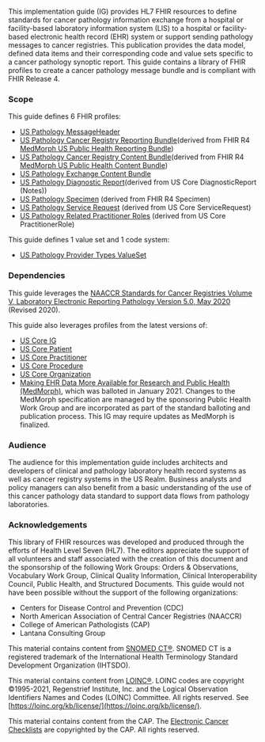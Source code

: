 This implementation guide (IG) provides HL7 FHIR resources to define standards for cancer pathology information exchange from a hospital or facility-based laboratory information system (LIS) to a hospital or facility-based electronic health record (EHR) system or support sending pathology messages to cancer registries. This publication provides the data model, defined data items and their corresponding code and value sets specific to a cancer pathology synoptic report. This guide contains a library of FHIR profiles to create a cancer pathology message bundle and is compliant with FHIR Release 4.

### Scope
This guide defines 6 FHIR profiles:
* [US Pathology MessageHeader](http://build.fhir.org/ig/HL7/ig/HL7/cancer-reporting/StructureDefinition-us-pathology-message-header.html)
* [US Pathology Cancer Registry Reporting Bundle](http://build.fhir.org/ig/HL7/cancer-reporting/StructureDefinition/us-pathology-reporting-bundle)(derived from FHIR R4 [MedMorph US Public Health Reporting Bundle](http://build.fhir.org/ig/HL7/medmorph/StructureDefinition/us-ph-reporting-bundle))
* [US Pathology Cancer Registry Content Bundle](http://build.fhir.org/ig/HL7/cancer-reporting/StructureDefinition/us-pathology-content-bundle)(derived from FHIR R4 [MedMorph US Public Health Content Bundle](http://build.fhir.org/ig/HL7/medmorph/StructureDefinition/us-ph-content-bundle))
* [US Pathology Exchange Content Bundle](http://build.fhir.org/ig/HL7/cancer-reporting/StructureDefinition/us-pathology-exchange-bundle)
* [US Pathology Diagnostic Report](http://build.fhir.org/ig/HL7/cancer-reporting/StructureDefinition-us-pathology-diagnostic-report.html)(derived from US Core DiagnosticReport (Notes))
* [US Pathology Specimen](http://build.fhir.org/ig/HL7/cancer-reporting/StructureDefinition-us-pathology-specimen.html) (derived from FHIR R4 Specimen)
* [US Pathology Service Request](http://build.fhir.org/ig/HL7/cancer-reporting/StructureDefinition-us-pathology-service-request.html) (derived from US Core ServiceRequest)
* [US Pathology Related Practitioner Roles](http://build.fhir.org/ig/HL7/cancer-reporting/StructureDefinition-us-pathology-related-practitioner-role.html) (derived from US Core PractitionerRole)

This guide defines 1 value set and 1 code system:
* [US Pathology Provider Types ValueSet](http://build.fhir.org/ig/HL7/cancer-reporting/ValueSet-us-pathology-provider-types.html)

### Dependencies
This guide leverages the [NAACCR Standards for Cancer Registries Volume V, Laboratory Electronic Reporting Pathology Version 5.0, May 2020](https://www.naaccr.org/wp-content/uploads/2020/07/NAACCR-Vol-V_Revised_20200720.pdf) (Revised 2020).

This guide also leverages profiles from the latest versions of:
* [US Core IG](http://build.fhir.org/ig/HL7/core/index.html)
* [US Core Patient](http://build.fhir.org/ig/HL7/core/StructureDefinition-us-core-patient.html) 
* [US Core Practitioner](http://build.fhir.org/ig/HL7/core/StructureDefinition-us-core-practitioner.html)
* [US Core Procedure](http://build.fhir.org/ig/HL7/core/StructureDefinition-us-core-procedure.html)
* [US Core Organization](http://build.fhir.org/ig/HL7/core/StructureDefinition-us-core-organization.html)
* [Making EHR Data More Available for Research and Public Health (MedMorph)](http://build.fhir.org/ig/HL7/medmorph/2021Jan/index.html), which was balloted in January 2021. Changes to the MedMorph specification are managed by the sponsoring Public Health Work Group and are incorporated as part of the standard balloting and publication process. This IG may require updates as MedMorph is finalized. 

### Audience
The audience for this implementation guide includes architects and developers of clinical and pathology laboratory health record systems as well as cancer registry systems in the US Realm. Business analysts and policy managers can also benefit from a basic understanding of the use of this cancer pathology data standard to support data flows from pathology laboratories.

### Acknowledgements
This library of FHIR resources was developed and produced through the efforts of Health Level Seven (HL7). The editors appreciate the support of all volunteers and staff associated with the creation of this document and the sponsorship of the following Work Groups: Orders & Observations, Vocabulary Work Group, Clinical Quality Information, Clinical Interoperability Council, Public Health, and Structured Documents. This guide would not have been possible without the support of the following organizations:
* Centers for Disease Control and Prevention (CDC)
* North American Association of Central Cancer Registries (NAACCR)
* College of American Pathologists (CAP)
* Lantana Consulting Group

This material contains content from [SNOMED CT®](http://snomed.info/sct/731000124108). SNOMED CT is a registered trademark of the International Health Terminology Standard Development Organization (IHTSDO).

This material contains content from [LOINC®](http://loinc.org). LOINC codes are copyright ©1995-2021, Regenstrief Institute, Inc. and the Logical Observation Identifiers Names and Codes (LOINC) Committee. All rights reserved. See [https://loinc.org/kb/license/](https://loinc.org/kb/license/).

This material contains content from the CAP. The [Electronic Cancer Checklists](https://www.cap.org/laboratory-improvement/proficiency-testing/cap-ecc) are copyrighted by the CAP. All rights reserved.